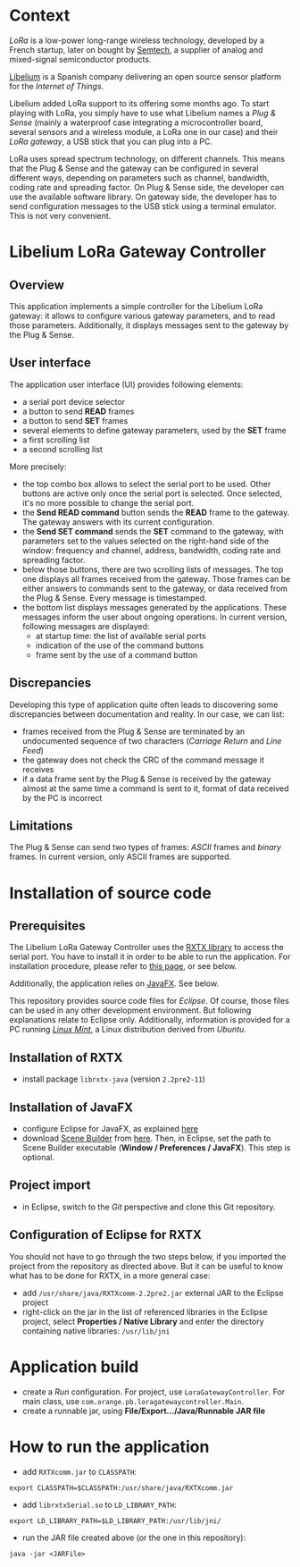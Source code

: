 # Context
 
*LoRa* is a low-power long-range wireless technology, developed by a French startup, later on bought 
by [Semtech](http://www.semtech.com/), a supplier of analog and mixed-signal semiconductor products. 
 
[Libelium](http://www.libelium.com/) is a Spanish company delivering an open source sensor platform 
for the *Internet of Things*.

Libelium added LoRa support to its offering some months ago. To start playing with LoRa, you simply 
have to use what Libelium names a *Plug & Sense* (mainly a waterproof case integrating a microcontroller 
board, several sensors and a wireless module, a LoRa one in our case) and their *LoRa gateway*, 
a USB stick that you can plug into a PC.

LoRa uses spread spectrum technology, on different channels. This means that the Plug & Sense and the 
gateway can be configured in several different ways, depending on parameters such as channel, 
bandwidth, coding rate and spreading factor. On Plug & Sense side, the developer can use the available 
software library. On gateway side, the developer has to send configuration messages to the USB stick 
using a terminal emulator. This is not very convenient.

# Libelium LoRa Gateway Controller

## Overview

This application implements a simple controller for the Libelium LoRa gateway: it allows to configure
various gateway parameters, and to read those parameters. Additionally, it displays messages
sent to the gateway by the Plug & Sense.

## User interface

The application user interface (UI) provides following elements:

* a serial port device selector
* a button to send **READ** frames
* a button to send **SET** frames
* several elements to define gateway parameters, used by the **SET** frame
* a first scrolling list
* a second scrolling list

More precisely:

* the top combo box allows to select the serial port to be used. Other buttons are active only 
once the serial port is selected. Once selected, it's no more possible to change the serial port.
* the **Send READ command** button sends the **READ** frame to the gateway. The gateway answers 
with its current configuration.
* the **Send SET command** sends the **SET** command to the gateway, with parameters set to 
the values selected on the right-hand side of the window: frequency and channel, address, 
bandwidth, coding rate and spreading factor.
* below those buttons, there are two scrolling lists of messages. The top one displays all frames 
received from the gateway. Those frames can be either answers to commands sent to the gateway, 
or data received from the Plug & Sense. Every message is timestamped.
* the bottom list displays messages generated by the applications. These messages inform the user 
about ongoing operations. In current version, following messages are displayed:
  * at startup time: the list of available serial ports
  * indication of the use of the command buttons
  * frame sent by the use of a command button
  
## Discrepancies

Developing this type of application quite often leads to discovering some discrepancies between 
documentation and reality. In our case, we can list:

* frames received from the Plug & Sense are terminated by an undocumented sequence of two 
characters (*Carriage Return* and *Line Feed*)
* the gateway does not check the CRC of the command message it receives
* if a data frame sent by the Plug & Sense is received by the gateway almost at the same time 
a command is sent to it, format of data received by the PC is incorrect

## Limitations

The Plug & Sense can send two types of frames: *ASCII* frames and *binary* frames. In current version, 
only ASCII frames are supported.

# Installation of source code

## Prerequisites

The Libelium LoRa Gateway Controller uses the [RXTX library](http://rxtx.qbang.org/wiki/index.php/Main_Page) 
to access the serial port. You have to install it in order to be able to run the application. 
For installation procedure, please refer to [this page](http://rxtx.qbang.org/wiki/index.php/Installation),
or see below.

Additionally, the application relies on [JavaFX](https://docs.oracle.com/javase/8/javafx/get-started-tutorial/jfx-architecture.htm#CHDFDAFF). See below.

This repository provides source code files for *Eclipse*. Of course, those files can be used in any other
development environment. But following explanations relate to Eclipse only. Additionally, information is provided 
for a PC running *[Linux Mint](http://www.linuxmint.com)*, a Linux distribution derived from *Ubuntu*.

## Installation of RXTX

- install package `librxtx-java` (version `2.2pre2-11`)

## Installation of JavaFX

- configure Eclipse for JavaFX, as explained [here](http://www.eclipse.org/efxclipse/install.html#for-the-lazy)
- download [Scene Builder](http://docs.oracle.com/javase/8/scene-builder-2/user-guide/index.html) from 
[here](http://gluonhq.com/open-source/scene-builder/). Then, in Eclipse, set the path 
to Scene Builder executable (**Window / Preferences / JavaFX**). This step is optional.

## Project import

- in Eclipse, switch to the *Git* perspective and clone this Git repository. 

## Configuration of Eclipse for RXTX

You should not have to go through the two steps below, if you imported the project from the
repository as directed above. But it can be useful to know what has to be done for RXTX, in a more
general case:

- add `/usr/share/java/RXTXcomm-2.2pre2.jar` external JAR to the Eclipse project
- right-click on the jar in the list of referenced libraries in the Eclipse project, 
select **Properties / Native Library** and enter the directory containing native libraries: 
`/usr/lib/jni`

# Application build

- create a *Run* configuration. For project, use `LoraGatewayController`. For main class, use
`com.orange.pb.loragatewaycontroller.Main`.
- create a runnable jar, using **File/Export.../Java/Runnable JAR file**

# How to run the application

- add `RXTXcomm.jar` to `CLASSPATH`:

```
export CLASSPATH=$CLASSPATH:/usr/share/java/RXTXcomm.jar
```

- add `librxtxSerial.so` to `LD_LIBRARY_PATH`:

```
export LD_LIBRARY_PATH=$LD_LIBRARY_PATH:/usr/lib/jni/
```

- run the JAR file created above (or the one in this repository):
```
java -jar <JARFile>
```